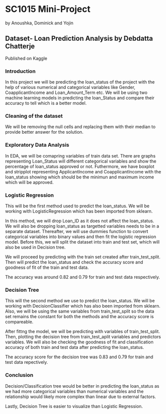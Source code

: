 
# SC1015 Mini-Project 

by Anoushka, Dominick and Yojin 
  
## Dataset- Loan Prediction Analysis by Debdatta Chatterje
Published on Kaggle 
 
### Introduction 
 
In this project we will be predicting the loan_status of the project with the help of various numerical and categorical variables like Gender, CoapplicantIncome and Loan_Amount_Term etc. We will be using two machine learning models in predicting the loan_Status and compare their accuracy to tell which is a better model. 

### Cleaning of the dataset

We will be removing the null cells and replacing them with their median to provide better answer for the solution. 

### Exploratory Data Analysis 

In EDA, we will be comapring variables of train data set. There are graphs representing Loan_Status will different categorical variables and show the percentage of loan_status approved or not. 
Futhermore, we have boxplot and stripplot representing ApplicantIncome and CoapplicantIncome with the loan_status showing which should be the minimun and maximum income which will be approved. 

### Logistic Regression 

This will be the first method used to predict the loan_status. We will be working with LogisticRegression which has been imported from sklearn. 

In this method, we will drop Loan_ID as it does not affect the loan_status. We will also be dropping loan_status as targetted variables needs to be in a separate dataset. Thereafter, we will use dummies function to convert categorical variables into binary values and then fit the logistic regression model. Before this, we will split the dataset into train and test set, which will also be used in Decision tree. 

We will proceed by predicting with the train set created after train_test_split. Then will predict the loan_status and check the accuracy score and goodness of fit of the train and test data. 

The accuracy was around 0.82 and 0.79 for train and test data respectively. 

### Decision Tree 

This will the second method we use to predict the loan_status. We will be working with DecisionClassifier which has also been imported from sklearn. Also, we will be using the same variables from train_test_split so the data set remains the constant for both the methods and the accuracy score is compareable. 

After fittng the model, we will be predicting with variables of train_test_split. Then, plotting the decision tree from train_test_aplit variables and predictors variables. We will also be checking the goodness of fit and classification accuracy of both train and test data after predicting the loan_status. 

The accuracy score for the decision tree was 0.83 and 0.79 for train and test data repectively. 

### Conclusion 

Decision/Classification tree would be better in predicting the loan_status as we had more categorical variables than numerical variables and the relationship would likely more complex than linear due to external factors. 

Lastly, Decision Tree is easier to visualize than Logistic Regression. 
